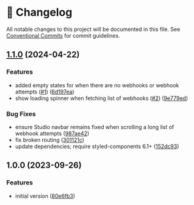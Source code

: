<!-- markdownlint-disable --><!-- textlint-disable -->

# 📓 Changelog

All notable changes to this project will be documented in this file. See
[Conventional Commits](https://conventionalcommits.org) for commit guidelines.

## [1.1.0](https://github.com/winteragency/sanity-plugin-webhooks/compare/v1.0.0...v1.1.0) (2024-04-22)

### Features

- added empty states for when there are no webhooks or webhook attempts ([#1](https://github.com/winteragency/sanity-plugin-webhooks/issues/1)) ([6d197ea](https://github.com/winteragency/sanity-plugin-webhooks/commit/6d197ea19fe0761d1b185760708119d8dfe15767))
- show loading spinner when fetching list of webhooks ([#2](https://github.com/winteragency/sanity-plugin-webhooks/issues/2)) ([9e779ed](https://github.com/winteragency/sanity-plugin-webhooks/commit/9e779edab357ae279cba7d5f40a2cd9acf8aeff3))

### Bug Fixes

- ensure Studio navbar remains fixed when scrolling a long list of webhook attempts ([987ae42](https://github.com/winteragency/sanity-plugin-webhooks/commit/987ae4240e40b3a469fe6d302b6b29d8a0aad2fe))
- fix broken routing ([301121c](https://github.com/winteragency/sanity-plugin-webhooks/commit/301121cd09d1f9d002d268f383cec8ee1c8c71d2))
- update dependencies; require styled-components 6.1+ ([152dc93](https://github.com/winteragency/sanity-plugin-webhooks/commit/152dc93942b59734667711903f9ee711d5aa0263))

## 1.0.0 (2023-09-26)

### Features

- initial version ([80e6fb3](https://github.com/winteragency/sanity-plugin-webhooks/commit/80e6fb3ef73c36254601a6bf8b265f867c3ebaa2))
